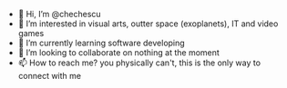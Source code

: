 - 👋 Hi, I’m @chechescu
- 👀 I’m interested in visual arts, outter space (exoplanets), IT and video games
- 🌱 I’m currently learning software developing
- 💞️ I’m looking to collaborate on nothing at the moment
- 📫 How to reach me? you physically can't, this is the only way to connect with me

<!---
chechescu/chechescu is a ✨ special ✨ repository because its `README.md` (this file) appears on your GitHub profile.
You can click the Preview link to take a look at your changes.
--->
